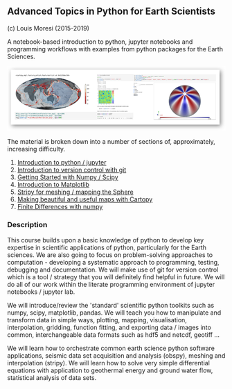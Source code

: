 ## Advanced Topics in Python for Earth Scientists

(c) Louis Moresi (2015-2019)

A notebook-based introduction to python, jupyter notebooks and programming workflows with examples from python packages for the Earth Sciences.

![](Notebooks/Images/ImageForLandingPage.png)

The material is broken down into a number of sections of, approximately, increasing difficulty.

  1. [Introduction to python / jupyter](Notebooks/Introduction2Python/1-IntroductionToJupyterNotebooks.ipynb)
  1. [Introduction to version control with git](Notebooks/Introduction2VersionControl/1-GettingStartedWithGit.ipynb)
  1. [Getting Started with Numpy / Scipy](Notebooks/Numpy+Scipy/1-IntroductionToNumpy.ipynb)
  1. [Introduction to Matplotlib](Notebooks/Plotting/1-IntroductionToMatplotlib.ipynb)
  1. [Stripy for meshing / mapping the Sphere](Notebooks/SphericalMeshing/SphericalTriangulations/Ex1-Spherical-Triangulations.ipynb)
  1. [Making beautiful and useful maps with Cartopy](Notebooks/Mapping/0-Preliminaries.ipynb)
  1. [Finite Differences with numpy](Notebooks/SolveMathProblems/0-IntroductionToNumericalSolutions.ipynb)

### Description

This course builds upon a basic knowledge of python to develop key expertise in scientific applications of python, particularly for the Earth sciences. We are also going to focus on problem-solving approaches to computation - developing a systematic approach to programming, testing, debugging and documentation. We will make use of git for version control which is a tool / strategy that you will definitely find helpful in future. We will do all of our work within the literate programming environment of jupyter notebooks / jupyter lab.

We will introduce/review the 'standard' scientific python toolkits such as numpy, scipy, matplotlib, pandas. We will teach you how to manipulate and transform data in simple ways, plotting, mapping, visualisation, interpolation, gridding, function fitting, and exporting data / images into common, interchangeable data formats such as hdf5 and netcdf, geotiff ...

We will learn how to orchestrate common earth science python software applications, seismic data set acquisition and analysis (obspy), meshing and interpolation (stripy). We will learn how to solve very simple differential equations with application to geothermal energy and ground water flow, statistical analysis of data sets.
